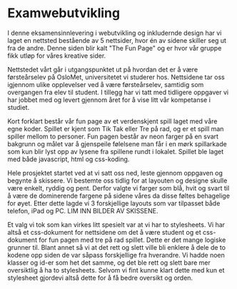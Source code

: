 # Examwebutvikling
I denne eksamensinnlevering i webutvikling og inkludernde design har vi laget en nettsted
bestående av 5 nettsider, hvor én av sidene skiller seg ut fra de andre. Denne siden blir
kalt "The Fun Page" og er hvor vår gruppe fikk utløp for våres kreative sider.

Nettstedet vårt går i utgangspunktet ut på hvordan det er å være førsteårselev på OsloMet, 
universitetet vi studerer hos. Nettsidene tar oss igjennom ulike opplevelser ved å være 
førsteårselev, samtidig som overgangen fra elev til student. I tillegg har vi tatt med tidligere
oppgaver vi har jobbet med og levert gjennom året for å vise litt vår kompetanse i studiet.

Kort forklart består vår fun page av et verdenskjent spill laget med våre egne koder. Spillet
er kjent som Tik Tak eller Tre på rad, og er et spill man spiller mellom to personer. Fun pagen 
består av neon farger på en svart bakgrunn og målet var å gjenspeile følelsene man får i en 
mørk spillarkade som kun blir lyst opp av lysene fra spillene rundt i lokalet. Spillet ble 
laget med både javascript, html og css-koding. 

Hele prosjektet startet ved at vi satt oss ned, leste gjennom oppgaven og begynte å skissere. Vi 
bestemte oss tidlig for at layouten og designe skulle være enkelt, ryddig og pent. Derfor valgte
vi farger som blå, hvit og svart til å være de dominerende fargene på sidene våres da disse føltes
behagelige for øyet. Etter dette lagde vi 3 forskjellige layouts som var tilpasset både telefon,
iPad og PC. LIM INN BILDER AV SKISSENE.

Et valg vi tok som kan virkes litt spesielt var at vi har to stylesheets. Vi har altså et css-dokument
for nettsidene om det å være student og et css-dokument for fun pagen med tre på rad
spillet. Dette er det mange logiske grunner til. Blant annet så vi at det rett og slett ville
bli enklere å dele de to kodene opp siden de var såpass forskjellige fra hverandre. Vi hadde noen
klasser og id-er som het det samme, og det ble rett og slett bare mer oversiktlig å ha to
stylesheets. Selvom vi fint kunne klart dette med kun et stylesheet gjordevi  altså dette for å
få bedre oversikt og orden.
